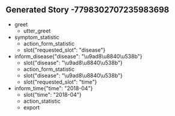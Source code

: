 ## Generated Story -7798302707235983698
* greet
    - utter_greet
* symptom_statistic
    - action_form_statistic
    - slot{"requested_slot": "disease"}
* inform_disease{"disease": "\u9ad8\u8840\u538b"}
    - slot{"disease": "\u9ad8\u8840\u538b"}
    - action_form_statistic
    - slot{"disease": "\u9ad8\u8840\u538b"}
    - slot{"requested_slot": "time"}
* inform_time{"time": "2018-04"}
    - slot{"time": "2018-04"}
    - action_statistic
    - export
